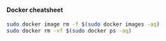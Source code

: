 #### Docker cheatsheet

```bash
sudo docker image rm -f $(sudo docker images -aq)
sudo docker rm -vf $(sudo docker ps -aq)
```
